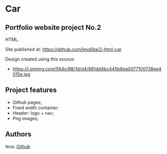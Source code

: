 # Car

## Portfolio website project No.2

HTML.

Site published at: https://github.com/IevaSta/2-html-car

Design created using this source:

- https://i.pinimg.com/564x/88/1d/d4/881dd4bc445b6ea0077100738ee4015e.jpg

## Project features

- Github pages;
- Fixed width container;
- Header: logo + nav;
- Png images;

## Authors

Ieva: [Github](https://github.com/IevaSta)
